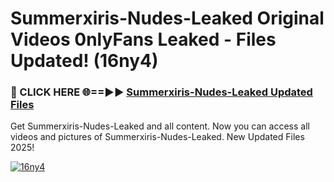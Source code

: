# Summerxiris-Nudes-Leaked Original Videos 0nlyFans Leaked - Files Updated! (16ny4)

<h3>🔴 CLICK HERE 🌐==►► <a href="https://tinyurl.com/yc6ubb5a" rel="nofollow">Summerxiris-Nudes-Leaked Updated Files</a></h3>

Get Summerxiris-Nudes-Leaked and all content. Now you can access all videos and pictures of Summerxiris-Nudes-Leaked. New Updated Files 2025!

[![16ny4](https://i.imgur.com/7eu0CRL.gif)](https://tinyurl.com/yc6ubb5a)
